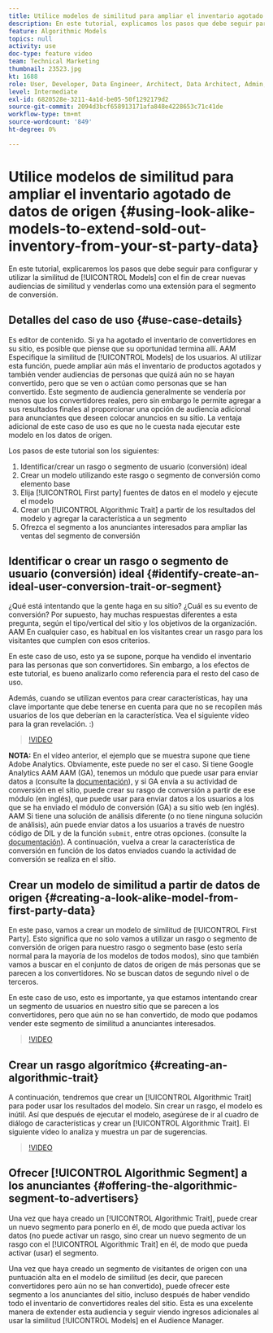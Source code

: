 ```yaml
---
title: Utilice modelos de similitud para ampliar el inventario agotado de datos de origen
description: En este tutorial, explicamos los pasos que debe seguir para configurar y utilizar modelos de similitud, de modo que pueda crear nuevas audiencias de similitud y venderlas como una extensión para su segmento de conversión.
feature: Algorithmic Models
topics: null
activity: use
doc-type: feature video
team: Technical Marketing
thumbnail: 23523.jpg
kt: 1688
role: User, Developer, Data Engineer, Architect, Data Architect, Admin, Leader
level: Intermediate
exl-id: 6820528e-3211-4a1d-be05-50f1292179d2
source-git-commit: 2094d3bcf658913171afa848e4228653c71c41de
workflow-type: tm+mt
source-wordcount: '849'
ht-degree: 0%

---
```


# Utilice modelos de similitud para ampliar el inventario agotado de datos de origen {#using-look-alike-models-to-extend-sold-out-inventory-from-your-st-party-data}

En este tutorial, explicaremos los pasos que debe seguir para configurar y utilizar la similitud de [!UICONTROL Models] con el fin de crear nuevas audiencias de similitud y venderlas como una extensión para el segmento de conversión.

## Detalles del caso de uso {#use-case-details}

Es editor de contenido. Si ya ha agotado el inventario de convertidores en su sitio, es posible que piense que su oportunidad termina allí. AAM Especifique la similitud de [!UICONTROL Models] de los usuarios. Al utilizar esta función, puede ampliar aún más el inventario de productos agotados y también vender audiencias de personas que quizá aún no se hayan convertido, pero que se ven o actúan como personas que se han convertido. Este segmento de audiencia generalmente se vendería por menos que los convertidores reales, pero sin embargo le permite agregar a sus resultados finales al proporcionar una opción de audiencia adicional para anunciantes que deseen colocar anuncios en su sitio. La ventaja adicional de este caso de uso es que no le cuesta nada ejecutar este modelo en los datos de origen.

Los pasos de este tutorial son los siguientes:

1. Identificar/crear un rasgo o segmento de usuario (conversión) ideal
1. Crear un modelo utilizando este rasgo o segmento de conversión como elemento base
1. Elija [!UICONTROL First party] fuentes de datos en el modelo y ejecute el modelo
1. Crear un [!UICONTROL Algorithmic Trait] a partir de los resultados del modelo y agregar la característica a un segmento
1. Ofrezca el segmento a los anunciantes interesados para ampliar las ventas del segmento de conversión

## Identificar o crear un rasgo o segmento de usuario (conversión) ideal {#identify-create-an-ideal-user-conversion-trait-or-segment}

¿Qué está intentando que la gente haga en su sitio? ¿Cuál es su evento de conversión? Por supuesto, hay muchas respuestas diferentes a esta pregunta, según el tipo/vertical del sitio y los objetivos de la organización. AAM En cualquier caso, es habitual en los visitantes crear un rasgo para los visitantes que cumplen con esos criterios.

En este caso de uso, esto ya se supone, porque ha vendido el inventario para las personas que son convertidores. Sin embargo, a los efectos de este tutorial, es bueno analizarlo como referencia para el resto del caso de uso.

Además, cuando se utilizan eventos para crear características, hay una clave importante que debe tenerse en cuenta para que no se recopilen más usuarios de los que deberían en la característica. Vea el siguiente vídeo para la gran revelación. :)

>[!VIDEO](https://video.tv.adobe.com/v/23431/?quality=12)

**NOTA:** En el vídeo anterior, el ejemplo que se muestra supone que tiene Adobe Analytics. Obviamente, este puede no ser el caso. Si tiene Google Analytics AAM AAM (GA), tenemos un módulo que puede usar para enviar datos a (consulte la [documentación](https://experienceleague.adobe.com/docs/audience-manager/user-guide/dil-api/dil-overview.html?lang=es)), y si GA envía a su actividad de conversión en el sitio, puede crear su rasgo de conversión a partir de ese módulo (en inglés), que puede usar para enviar datos a los usuarios a los que se ha enviado el módulo de conversión (GA) a su sitio web (en inglés). AAM Si tiene una solución de análisis diferente (o no tiene ninguna solución de análisis), aún puede enviar datos a los usuarios a través de nuestro código de DIL y de la función `submit`, entre otras opciones. (consulte la [documentación](https://experienceleague.adobe.com/docs/audience-manager/user-guide/dil-api/dil-modules.html?lang=es)). A continuación, vuelva a crear la característica de conversión en función de los datos enviados cuando la actividad de conversión se realiza en el sitio.

## Crear un modelo de similitud a partir de datos de origen {#creating-a-look-alike-model-from-first-party-data}

En este paso, vamos a crear un modelo de similitud de [!UICONTROL First Party]. Esto significa que no solo vamos a utilizar un rasgo o segmento de conversión de origen para nuestro rasgo o segmento base (esto sería normal para la mayoría de los modelos de todos modos), sino que también vamos a buscar en el conjunto de datos de origen de más personas que se parecen a los convertidores. No se buscan datos de segundo nivel o de terceros.

En este caso de uso, esto es importante, ya que estamos intentando crear un segmento de usuarios en nuestro sitio que se parecen a los convertidores, pero que aún no se han convertido, de modo que podamos vender este segmento de similitud a anunciantes interesados.

>[!VIDEO](https://video.tv.adobe.com/v/23504/?quality-12)

## Crear un rasgo algorítmico {#creating-an-algorithmic-trait}

A continuación, tendremos que crear un [!UICONTROL Algorithmic Trait] para poder usar los resultados del modelo. Sin crear un rasgo, el modelo es inútil. Así que después de ejecutar el modelo, asegúrese de ir al cuadro de diálogo de características y crear un [!UICONTROL Algorithmic Trait]. El siguiente vídeo lo analiza y muestra un par de sugerencias.

>[!VIDEO](https://video.tv.adobe.com/v/23523/?quality=12)

## Ofrecer [!UICONTROL Algorithmic Segment] a los anunciantes {#offering-the-algorithmic-segment-to-advertisers}

Una vez que haya creado un [!UICONTROL Algorithmic Trait], puede crear un nuevo segmento para ponerlo en él, de modo que pueda activar los datos (no puede activar un rasgo, sino crear un nuevo segmento de un rasgo con el [!UICONTROL Algorithmic Trait] en él, de modo que pueda activar (usar) el segmento.

Una vez que haya creado un segmento de visitantes de origen con una puntuación alta en el modelo de similitud (es decir, que parecen convertidores pero aún no se han convertido), puede ofrecer este segmento a los anunciantes del sitio, incluso después de haber vendido todo el inventario de convertidores reales del sitio. Esta es una excelente manera de extender esta audiencia y seguir viendo ingresos adicionales al usar la similitud [!UICONTROL Models] en el Audience Manager.
